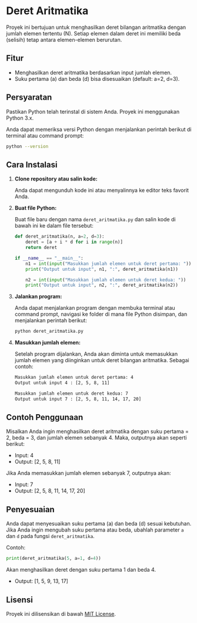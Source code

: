 # Deret Aritmatika

Proyek ini bertujuan untuk menghasilkan deret bilangan aritmatika dengan jumlah elemen tertentu (N). Setiap elemen dalam deret ini memiliki beda (selisih) tetap antara elemen-elemen berurutan.

## Fitur

- Menghasilkan deret aritmatika berdasarkan input jumlah elemen.
- Suku pertama (a) dan beda (d) bisa disesuaikan (default: a=2, d=3).

## Persyaratan

Pastikan Python telah terinstal di sistem Anda. Proyek ini menggunakan Python 3.x.

Anda dapat memeriksa versi Python dengan menjalankan perintah berikut di terminal atau command prompt:

```bash
python --version
```

## Cara Instalasi

1. **Clone repository atau salin kode:**

   Anda dapat mengunduh kode ini atau menyalinnya ke editor teks favorit Anda.

2. **Buat file Python:**

   Buat file baru dengan nama `deret_aritmatika.py` dan salin kode di bawah ini ke dalam file tersebut:

   ```python
   def deret_aritmatika(n, a=2, d=3):
       deret = [a + i * d for i in range(n)]
       return deret

   if __name__ == "__main__":
       n1 = int(input("Masukkan jumlah elemen untuk deret pertama: "))
       print("Output untuk input", n1, ":", deret_aritmatika(n1))

       n2 = int(input("Masukkan jumlah elemen untuk deret kedua: "))
       print("Output untuk input", n2, ":", deret_aritmatika(n2))
   ```

3. **Jalankan program:**

   Anda dapat menjalankan program dengan membuka terminal atau command prompt, navigasi ke folder di mana file Python disimpan, dan menjalankan perintah berikut:

   ```bash
   python deret_aritmatika.py
   ```

4. **Masukkan jumlah elemen:**

   Setelah program dijalankan, Anda akan diminta untuk memasukkan jumlah elemen yang diinginkan untuk deret bilangan aritmatika. Sebagai contoh:

   ```bash
   Masukkan jumlah elemen untuk deret pertama: 4
   Output untuk input 4 : [2, 5, 8, 11]

   Masukkan jumlah elemen untuk deret kedua: 7
   Output untuk input 7 : [2, 5, 8, 11, 14, 17, 20]
   ```

## Contoh Penggunaan

Misalkan Anda ingin menghasilkan deret aritmatika dengan suku pertama = 2, beda = 3, dan jumlah elemen sebanyak 4. Maka, outputnya akan seperti berikut:

- Input: 4
- Output: [2, 5, 8, 11]

Jika Anda memasukkan jumlah elemen sebanyak 7, outputnya akan:

- Input: 7
- Output: [2, 5, 8, 11, 14, 17, 20]

## Penyesuaian

Anda dapat menyesuaikan suku pertama (a) dan beda (d) sesuai kebutuhan. Jika Anda ingin mengubah suku pertama atau beda, ubahlah parameter `a` dan `d` pada fungsi `deret_aritmatika`.

Contoh:

```python
print(deret_aritmatika(5, a=1, d=4))
```

Akan menghasilkan deret dengan suku pertama 1 dan beda 4.

- Output: [1, 5, 9, 13, 17]

## Lisensi

Proyek ini dilisensikan di bawah [MIT License](https://opensource.org/licenses/MIT).
